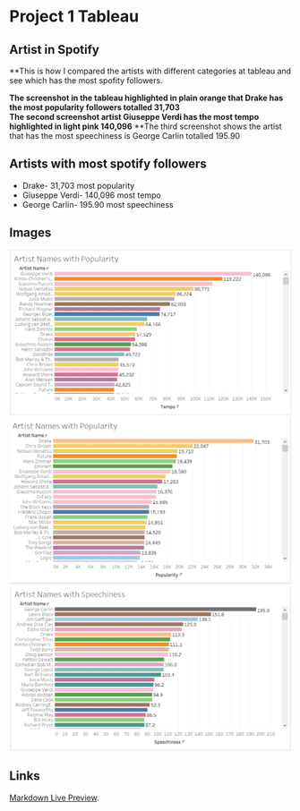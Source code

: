 # Project 1 Tableau

## Artist in Spotify

**This is how I compared the artists with different categories at tableau and see which has the most spofity followers. 

**The screenshot in the tableau highlighted in plain orange that Drake has the most popularity followers totalled 31,703**  
__The second screenshot artist Giuseppe Verdi has the most tempo highlighted in light pink 140,096__
**The third screenshot shows the artist that has the most speechiness is George Carlin totalled 195.90 

## Artists with most spotify followers
- Drake- 31,703 most popularity
- Giuseppe Verdi- 140,096 most tempo
- George Carlin- 195.90 most speechiness

## Images

![Screenshot of Tableau](Tableau_png.png)
![Screenshot of Tableau](Screenshot_png_popularity.png)
![Screenshot of Tableau](Screenshot_speechiness.png)

## Links

[Markdown Live Preview](https://github.com/AK232-afk/github-pages/edit/main/README.md).



